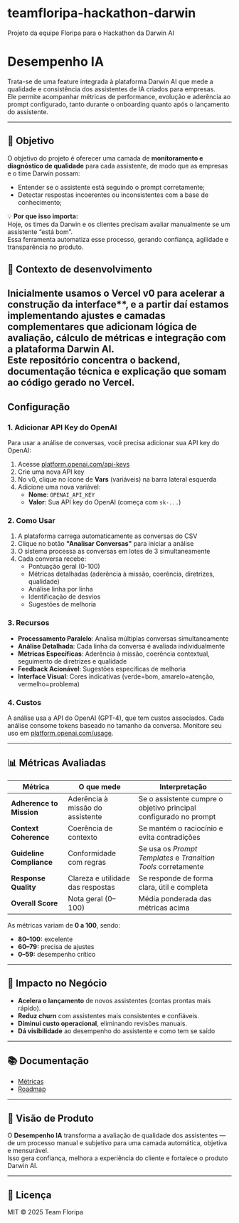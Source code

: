 # teamfloripa-hackathon-darwin
Projeto da equipe Floripa para o Hackathon da Darwin AI

# Desempenho IA

Trata-se de uma feature integrada à plataforma Darwin AI que mede a qualidade e consistência dos assistentes de IA criados para empresas.  
Ele permite acompanhar métricas de performance, evolução e aderência ao prompt configurado, tanto durante o onboarding quanto após o lançamento do assistente.

---

## 🎯 Objetivo

O objetivo do projeto é oferecer uma camada de **monitoramento e diagnóstico de qualidade** para cada assistente, de modo que as empresas e o time Darwin possam:

- Entender se o assistente está seguindo o prompt corretamente;  
- Detectar respostas incoerentes ou inconsistentes com a base de conhecimento;  

💡 **Por que isso importa:**  
Hoje, os times da Darwin e os clientes precisam avaliar manualmente se um assistente “está bom”.  
Essa ferramenta automatiza esse processo, gerando confiança, agilidade e transparência no produto.

## 🧩 Contexto de desenvolvimento

Inicialmente usamos o Vercel v0 para acelerar a construção da interface**, e a partir daí estamos implementando **ajustes e camadas complementares** que adicionam lógica de avaliação, cálculo de métricas e integração com a plataforma Darwin AI.  
Este repositório concentra **o backend, documentação técnica e explicação** que somam ao código gerado no Vercel.
---
## Configuração

### 1. Adicionar API Key do OpenAI

Para usar a análise de conversas, você precisa adicionar sua API key do OpenAI:

1. Acesse [platform.openai.com/api-keys](https://platform.openai.com/api-keys)
2. Crie uma nova API key
3. No v0, clique no ícone de **Vars** (variáveis) na barra lateral esquerda
4. Adicione uma nova variável:
   - **Nome**: `OPENAI_API_KEY`
   - **Valor**: Sua API key do OpenAI (começa com `sk-...`)

### 2. Como Usar

1. A plataforma carrega automaticamente as conversas do CSV
2. Clique no botão **"Analisar Conversas"** para iniciar a análise
3. O sistema processa as conversas em lotes de 3 simultaneamente
4. Cada conversa recebe:
   - Pontuação geral (0-100)
   - Métricas detalhadas (aderência à missão, coerência, diretrizes, qualidade)
   - Análise linha por linha
   - Identificação de desvios
   - Sugestões de melhoria

### 3. Recursos

- **Processamento Paralelo**: Analisa múltiplas conversas simultaneamente
- **Análise Detalhada**: Cada linha da conversa é avaliada individualmente
- **Métricas Específicas**: Aderência à missão, coerência contextual, seguimento de diretrizes e qualidade
- **Feedback Acionável**: Sugestões específicas de melhoria
- **Interface Visual**: Cores indicativas (verde=bom, amarelo=atenção, vermelho=problema)

### 4. Custos

A análise usa a API do OpenAI (GPT-4), que tem custos associados. Cada análise consome tokens baseado no tamanho da conversa. Monitore seu uso em [platform.openai.com/usage](https://platform.openai.com/usage).

---

## 📊 Métricas Avaliadas

| Métrica | O que mede | Interpretação |
|----------|-------------|----------------|
| **Adherence to Mission** | Aderência à missão do assistente | Se o assistente cumpre o objetivo principal configurado no prompt |
| **Context Coherence** | Coerência de contexto | Se mantém o raciocínio e evita contradições |
| **Guideline Compliance** | Conformidade com regras | Se usa os *Prompt Templates* e *Transition Tools* corretamente |
| **Response Quality** | Clareza e utilidade das respostas | Se responde de forma clara, útil e completa |
| **Overall Score** | Nota geral (0–100) | Média ponderada das métricas acima |

As métricas variam de **0 a 100**, sendo:
- **80–100:** excelente  
- **60–79:** precisa de ajustes  
- **0–59:** desempenho crítico  

---

## 💸 Impacto no Negócio

- **Acelera o lançamento** de novos assistentes (contas prontas mais rápido).  
- **Reduz churn** com assistentes mais consistentes e confiáveis.  
- **Diminui custo operacional**, eliminando revisões manuais.  
- **Dá visibilidade** ao desempenho do assistente e como tem se saído

---

## 📚 Documentação

- [Métricas](docs/metrics.md)  
- [Roadmap](docs/roadmap.md)

---

## 🧠 Visão de Produto

O **Desempenho IA** transforma a avaliação de qualidade dos assistentes —  
de um processo manual e subjetivo para uma camada automática, objetiva e mensurável.  
Isso gera confiança, melhora a experiência do cliente e fortalece o produto Darwin AI.

---

## 📄 Licença

MIT © 2025 Team Floripa
